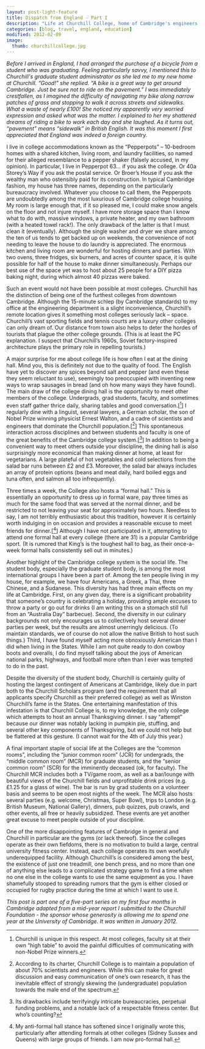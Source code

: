 ```yaml
---
layout: post-light-feature
title: Dispatch from England - Part I
description: "Life at Churchill College, home of Cambridge's engineers and Americans."
categories: [blog, travel, england, education]
modified: 2012-02-09
image:
  thumb: churchillcollege.jpg
---
```

<em>Before I arrived in England, I had arranged the purchase of a bicycle from a student who was graduating. Feeling particularly savvy, I mentioned this to Churchill's graduate student administrator as she led me to my new home at Churchill. “Good!” she replied. “A bike is a great way to get around Cambridge. Just be sure not to ride on the pavement.” I was immediately crestfallen, as I imagined the difficulty of navigating my bike along narrow patches of grass and stopping to walk it across streets and sidewalks. What a waste of nearly £100! She noticed my apparently very worried expression and asked what was the matter. I explained to her my shattered dreams of riding a bike to work each day and she laughed. As it turns out, “pavement” means “sidewalk” in British English. It was this moment I first appreciated that England was indeed a foreign country.</em>

I live in college accommodations known as the “Pepperpots” – 10-bedroom homes with a shared kitchen, living room, and laundry facilities, so named for their alleged resemblance to a pepper shaker (falsely accused, in my opinion). In particular, I live in Pepperpot 63… if you ask the college. Or 40a Storey’s Way if you ask the postal service. Or Broer’s House if you ask the wealthy man who ostensibly paid for its construction. In typical Cambridge fashion, my house has three names, depending on the particularly bureaucracy involved. Whatever you choose to call them, the Pepperpots are undoubtedly among the most luxurious of Cambridge college housing. My room is large enough that, if it so pleased me, I could make snow angels on the floor and not injure myself. I have more storage space than I know what to do with, massive windows, a private heater, and my own bathroom (with a heated towel rack!). The only drawback of the latter is that I must clean it (eventually). Although the single washer and dryer we share among the ten of us tends to get backed up on weekends, the convenience of not needing to leave the house to do laundry is appreciated. The enormous kitchen and living room are wonderful for hosting dinners and parties. With two ovens, three fridges, six burners, and acres of counter space, it is quite possible for half of the house to make dinner simultaneously. Perhaps our best use of the space yet was to host about 25 people for a DIY pizza baking night, during which almost 40 pizzas were baked.

Such an event would not have been possible at most colleges. Churchill has the distinction of being one of the furthest colleges from downtown Cambridge. Although the 15-minute schlep (by Cambridge standards) to my office at the engineering department is a slight inconvenience, Churchill’s remote location gives it something most colleges seriously lack – space. Churchill’s vast sporting fields and tennis courts are a luxury other colleges can only dream of. Our distance from town also helps to deter the hordes of tourists that plague the other college grounds. (This is at least the PC explanation. I suspect that Churchill’s 1960s, Soviet factory-inspired architecture plays the primary role in repelling tourists.)

A major surprise for me about college life is how often I eat at the dining hall. Mind you, this is definitely not due to the quality of food. The English have yet to discover any spices beyond salt and pepper (and even these they seem reluctant to use), seemingly too preoccupied with inventing new ways to wrap sausages in bread (and oh how many ways they have found). The main draw of the college dining hall is the opportunity to meet other members of the college. Undergrads, grad students, faculty, and sometimes even staff gather thrice daily, sharing tables and good conversation.[[^1]] I regularly dine with a linguist, several lawyers, a German scholar, the son of Nobel Prize winning physicist Ernest Walton, and a cadre of scientists and engineers that dominate the Churchill population.[[^2]] This spontaneous interaction across disciplines and between students and faculty is one of the great benefits of the Cambridge college system.[[^3]] In addition to being a convenient way to meet others outside your discipline, the dining hall is also surprisingly more economical than making dinner at home, at least for vegetarians. A large plateful of hot vegetables and cold selections from the salad bar runs between £2 and £3. Moreover, the salad bar always includes an array of protein options (beans and meat daily, hard boiled eggs and tuna often, and salmon all too infrequently).

Three times a week, the College also hosts a “formal hall.” This is essentially an opportunity to dress up in formal ware, pay three times as much for the same food that was served at the normal dinner, and be restricted to not leaving your seat for approximately two hours. Needless to say, I am not terribly enthusiastic about this tradition, however it is certainly worth indulging in on occasion and provides a reasonable excuse to meet friends for dinner.[[^4]] Although I have not participated in it, attempting to attend one formal hall at every college (there are 31) is a popular Cambridge sport. (It is rumored that King’s is the toughest hall to bag, as their once-a-week formal halls consistently sell out in minutes.)

Another highlight of the Cambridge college system is the social life. The student body, especially the graduate student body, is among the most international groups I have been a part of. Among the ten people living in my house, for example, we have four Americans, a Greek, a Thai, three Chinese, and a Sudanese. This diversity has had three main effects on my life at Cambridge. First, on any given day, there is a significant probability that someone’s country is celebrating a holiday, providing ample excuses to throw a party or go out for drinks (I am writing this on a stomach still full from an “Australia Day” barbecue). Second, the diversity in our culinary backgrounds not only encourages us to collectively host several dinner parties per week, but the results are almost unerringly delicious. (To maintain standards, we of course do not allow the native British to host such things.) Third, I have found myself acting more obnoxiously American than I did when living in the States. While I am not quite ready to don cowboy boots and overalls, I do find myself talking about the joys of American national parks, highways, and football more often than I ever was tempted to do in the past.

Despite the diversity of the student body, Churchill is certainly guilty of hosting the largest contingent of Americans at Cambridge, likely due in part both to the Churchill Scholars program (and the requirement that all applicants specify Churchill as their preferred college) as well as Winston Churchill’s fame in the States. One entertaining manifestation of this infestation is that Churchill College is, to my knowledge, the only college which attempts to host an annual Thanksgiving dinner. I say “attempt” because our dinner was notably lacking in pumpkin pie, stuffing, and several other key components of Thanksgiving, but we could not help but be flattered at this gesture. (I cannot wait for the 4th of July this year.)

A final important staple of social life at the Colleges are the “common rooms”, including the “junior common room” (JCR) for undergrads, the “middle common room” (MCR) for graduate students, and the “senior common room” (SCR) for the imminently deceased (ok, for faculty). The Churchill MCR includes both a TV/game room, as well as a bar/lounge with beautiful views of the Churchill fields and unprofitable drink prices (e.g. £1.25 for a glass of wine). The bar is run by grad students on a volunteer basis and seems to be open most nights of the week. The MCR also hosts several parties (e.g. welcome, Christmas, Super Bowl), trips to London (e.g. British Museum, National Gallery), dinners, pub quizzes, pub crawls, and other events, all free or heavily subsidized. These events are yet another great excuse to meet people outside of your discipline.

One of the more disappointing features of Cambridge in general and Churchill in particular are the gyms (or lack thereof). Since the colleges operate as their own fiefdoms, there is no motivation to build a large, central university fitness center. Instead, each college operates its own woefully underequipped facility. Although Churchill’s is considered among the best, the existence of just one treadmill, one bench press, and no more than one of anything else leads to a complicated strategy game to find a time when no one else in the college wants to use the same equipment as you. I have shamefully stooped to spreading rumors that the gym is either closed or occupied for rugby practice during the time at which I want to use it.

<em>This post is part one of a five-part series on my first four months in Cambridge adapted from a mid-year report I submitted to the Churchill Foundation - the sponsor whose generosity is allowing me to spend one year at the University of Cambridge. It was written in January 2012.</em>

[^1]: Churchill is unique in this respect. At most colleges, faculty sit at their own “high table” to avoid the painful difficulties of communicating with non-Nobel Prize winners.
[^2]: According to its charter, Churchill College is to maintain a population of about 70% scientists and engineers. While this can make for great discussion and easy communication of one’s own research, it has the inevitable effect of strongly skewing the (undergraduate) population towards the male end of the spectrum.
[^3]: Its drawbacks include terrifyingly intricate bureaucracies, perpetual funding problems, and a notable lack of a respectable fitness center. But who’s counting?
[^4]: My anti-formal hall stance has softened since I originally wrote this, particularly after attending formals at other colleges (Sidney Sussex and Queens) with large groups of friends. I am now pro-formal hall.